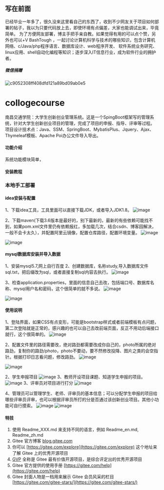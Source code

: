 ## 写在前面
已经毕业一年多了，很久没来这里看自己的东西了，收到不少网友关于项目如何部署的帖子，我以为只要代码放上去，即使环境有点偏差，大家也能调试出来，毕竟简单。
为了方便网友部署，博主手把手亲自教。如果觉得有用的可以点个赞，另外也可以+V BashTough     ，一起讨论计算机科学与技术的哪些知识，包含计算机网络、c/Java/php程序语言、数据库设计、web程序开发、
软件系统业务研究、linux应用、shell自动化编程等知识；逐步深入IT信息行业，成为软件行业的拥护者。
##### 微信捐赠
![c9052308ff408dfd121a89bd09ab0e5](https://github.com/loneli-maker/collogeProject/assets/79433596/895b2830-f532-4e67-b88b-e7d7ec5d5346)

# collogecourse
南昌交通学院：大学生创新创业管理系统。这是一个SpingBoot框架写的管理系统，针对大学生创新创业项目的管理，完成了项目的申报、指导、评审等过程。 项目设计技术点：Java、SSM、SpringBoot、MybatisPlus、Jquery、Ajax、Thymeleaf模板、Apache Poi办公文件导入导出。
#### 功能介绍
系统功能模块简单，




#### 安装教程
### 本地手工部署
#### idea安装与配置
   1、下载idea工具，工具里面可以直接下载JDK，或者导入JDK1.8。
   ![image](https://github.com/loneli-maker/collogeProject/assets/79433596/fac0886d-f66f-4632-99c2-c5e066e2e52c)

   2、下载maven(下载3.6版本是最好的，别下最新的，最新的有些依赖可能找不到，如果pom.xml文件里仍有依赖报红，多加载几次，结合csdn、博客园解决，一般不会卡太久），并配置阿里云镜像，配置仓库路径，配置环境变量。
   ![image](https://github.com/loneli-maker/collogeProject/assets/79433596/5ecba29f-5ca6-41ed-a554-edba21dfebc7)

![image](https://github.com/loneli-maker/collogeProject/assets/79433596/d53a08fb-5f04-4d8a-9b5f-1c02ef67b8ae)


#### mysql数据库安装并导入数据
1、安装mysql5.7,网上自行百度
2、创建数据库，名称study,导入数据库文件sql.txt，把后缀改为sql，或者直接复制sql内容去执行。
![image](https://github.com/loneli-maker/collogeProject/assets/79433596/9559d5c7-d5d5-4057-b31c-69fbf0fcf4d8)

3、检查application.properties，里面的信息自己去改，包括端口号、数据库名称、mysql用户名和密码，这个很简单的就不多说。
![image](https://github.com/loneli-maker/collogeProject/assets/79433596/6e84bb5c-eacb-438f-b5cc-a0f133e0f60a)

![image](https://github.com/loneli-maker/collogeProject/assets/79433596/6b7ab8a9-9ede-45cc-9e0a-960abc9d94b9)


#### 使用说明
1、登陆界面，如果CSS有点变形，可能是bootstrap样式或者前端模板有点问题，第二次登陆就是正常的，感兴趣的也可以自己去改前端页面，反正不用动后端接口就行，这个很简单的。
![image](https://github.com/loneli-maker/collogeProject/assets/79433596/12ab320e-5a8e-49ec-a681-7d57786d4a72)

2、配置文件里的路径需要改，绝对路劲都需要改成你自己的，photo所属的绝对路劲，复制你的路劲/photo，photo不要动，要不然修改投降、图片之类的会空指针。根据打印日志看问题，修改路劲。
![image](https://github.com/loneli-maker/collogeProject/assets/79433596/cc1c1625-e44d-4c3b-adf9-c44a65209861)

![image](https://github.com/loneli-maker/collogeProject/assets/79433596/1718e36b-ea34-4a65-b3cb-9736349febe0)

2、学生申报项目
![image](https://github.com/loneli-maker/collogeProject/assets/79433596/20cc1b8f-e31d-49bf-b696-4d145c63ea26)
3、教师开设项目课题、知道学生申报的项目。
![image](https://github.com/loneli-maker/collogeProject/assets/79433596/361b23c7-887c-431c-955e-7aa9bd9542b7)
3、评审员对项目进行打分
![image](https://github.com/loneli-maker/collogeProject/assets/79433596/1a948358-7d85-4dc9-a00a-6ce6dc139f59)


4、管理员可以管理学生、老师、评审员的基本信息；可以分配学生申报的项目给哪些评审员评审，也可以根据评审员所打的分是否通过该创新创业项目。其他小功能可自行摸索。
![image](https://github.com/loneli-maker/collogeProject/assets/79433596/d86d10c3-ae85-4a94-a9ee-3a638641414e)
![image](https://github.com/loneli-maker/collogeProject/assets/79433596/8d8b4f6a-845b-4782-9ea7-eb286725c22e)



#### 特技

1.  使用 Readme\_XXX.md 来支持不同的语言，例如 Readme\_en.md, Readme\_zh.md
2.  Gitee 官方博客 [blog.gitee.com](https://blog.gitee.com)
3.  你可以 [https://gitee.com/explore](https://gitee.com/explore) 这个地址来了解 Gitee 上的优秀开源项目
4.  [GVP](https://gitee.com/gvp) 全称是 Gitee 最有价值开源项目，是综合评定出的优秀开源项目
5.  Gitee 官方提供的使用手册 [https://gitee.com/help](https://gitee.com/help)
6.  Gitee 封面人物是一档用来展示 Gitee 会员风采的栏目 [https://gitee.com/gitee-stars/](https://gitee.com/gitee-stars/)
